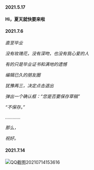  #### 2021.5.17
 
 #### Hi，夏天就快要来啦
 
 #### 2021.7.6
  *直至毕业*
  
  *没有玫瑰花，没有深吻，也没有我心爱的人*
  
  *有的只是毕业证书和满地的遗憾*
  
  *编辑已久的朋友圈*
  
  *犹豫再三，决定点击退出*
  
  *弹出一个确认框：“您是否要保存草稿”*
  
  *“不保存。”*
  
  *…………*
  
  *那么，*
  
  *祝好。*
  
  
   #### 2021.7.14
  ![QQ截图20210714153616](https://user-images.githubusercontent.com/62042997/125582253-7f024276-de12-40a9-9d52-30aef65ed171.png)





<!--
**WaldinsamKeit/WaldinsamKeit** is a ✨ _special_ ✨ repository because its `README.md` (this file) appears on your GitHub profile.

Here are some ideas to get you started:

- 🔭 I’m currently working on ...
- 🌱 I’m currently learning ...
- 👯 I’m looking to collaborate on ...
- 🤔 I’m looking for help with ...
- 💬 Ask me about ...
- 📫 How to reach me: ...
- 😄 Pronouns: ...
- ⚡ Fun fact: ...
-->

